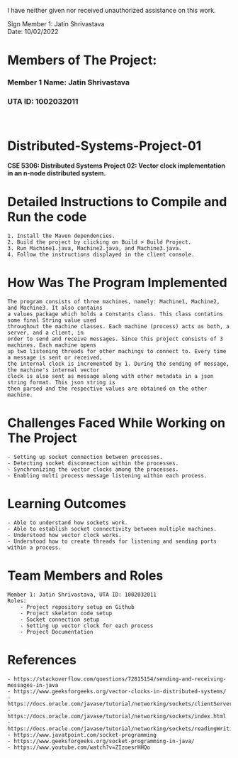 I have neither given nor received unauthorized assistance on this work.

Sign Member 1: Jatin Shrivastava     <br />
Date: 10/02/2022
<br />

# Members of The Project:
### Member 1 Name: Jatin Shrivastava
### UTA ID: 1002032011
<br />

# Distributed-Systems-Project-01
#### CSE 5306: Distributed Systems Project 02: Vector clock implementation in an n-node distributed system.

# Detailed Instructions to Compile and Run the code
    1. Install the Maven dependencies.
    2. Build the project by clicking on Build > Build Project.
    3. Run Machine1.java, Machine2.java, and Machine3.java.
    4. Follow the instructions displayed in the client console.

# How Was The Program Implemented
    The program consists of three machines, namely: Machine1, Machine2, and Machine3. It also contains 
    a values package which holds a Constants class. This class contatins some final String value used
    throughout the machine classes. Each machine (process) acts as both, a server, and a client, in
    order to send and receive messages. Since this project consists of 3 machines. Each machine opens
    up two listening threads for other machings to connect to. Every time a message is sent or received,
    the internal clock is incremented by 1. During the sending of message, the machine's internal vector
    clock is also sent as message along with other metadata in a json string format. This json string is
    then parsed and the respective values are obtained on the other machine.

# Challenges Faced While Working on The Project
    - Setting up socket connection between processes.
    - Detecting socket disconnection within the processes.
    - Synchronizing the vector clocks among the processes.
    - Enabling multi process message listening within each process.

# Learning Outcomes
    - Able to understand how sockets work.
    - Able to establish socket connectivity between multiple machines.
    - Understood how vector clock works.
    - Understood how to create threads for listening and sending ports within a process.

# Team Members and Roles
    Member 1: Jatin Shrivastava, UTA ID: 1002032011
    Roles: 
        - Project repository setup on Github
        - Project skeleton code setup
        - Socket connection setup
        - Setting up vector clock for each process
        - Project Documentation

# References
    - https://stackoverflow.com/questions/72815154/sending-and-receiving-messages-in-java
    - https://www.geeksforgeeks.org/vector-clocks-in-distributed-systems/
    - https://docs.oracle.com/javase/tutorial/networking/sockets/clientServer.html
    - https://docs.oracle.com/javase/tutorial/networking/sockets/index.html
    - https://docs.oracle.com/javase/tutorial/networking/sockets/readingWriting.html
    - https://www.javatpoint.com/socket-programming
    - https://www.geeksforgeeks.org/socket-programming-in-java/
    - https://www.youtube.com/watch?v=ZIzoesrHHQo
        